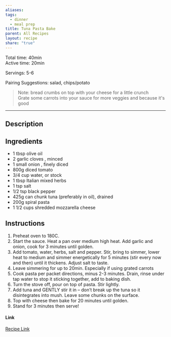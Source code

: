 ```yaml
---
aliases: 
tags:
  - dinner
  - meal prep
title: Tuna Pasta Bake
parent: All Recipes
layout: recipe
share: "true"
---
```

Total time: 40min  
Active time: 20min  
  
Servings: 5-6  
  
Pairing Suggestions: salad, chips/potato   
  
>Note: bread crumbs on top with your cheese for a little crunch   
>Grate some carrots into your sauce for more veggies and because it's good  
  
---  
## Description  
## Ingredients  
   
- 1 tbsp olive oil  
- 2 garlic cloves , minced  
- 1 small onion , finely diced  
- 800g diced tomato  
- 3/4 cup water, or stock  
- 1 tbsp Italian mixed herbs  
- 1 tsp salt  
- 1/2 tsp black pepper  
- 425g can chunk tuna (preferably in oil), drained  
- 200g spiral pasta  
- 1 1/2 cups shredded mozzarella cheese  
## Instructions   
  
1. Preheat oven to 180C.  
2. Start the sauce. Heat a pan over medium high heat. Add garlic and onion, cook for 3 minutes until golden.  
3. Add tomato, water, herbs, salt and pepper. Stir, bring to simmer, lower heat to medium and simmer energetically for 5 minutes (stir every now and then) until it thickens. Adjust salt to taste.  
4. Leave simmering for up to 20min. Especially if using grated carrots  
5. Cook pasta per packet directions, minus 2-3 minutes. Drain, rinse under tap water to stop it sticking together, add to baking dish.  
6. Turn the stove off, pour on top of pasta. Stir lightly.   
7.  Add tuna and GENTLY stir it in – don’t break up the tuna so it disintegrates into mush. Leave some chunks on the surface.  
8. Top with cheese then bake for 20 minutes until golden.   
9. Stand for 3 minutes then serve!  
  
#### Link  
[Recipe Link](https://www.recipetineats.com/tuna-pasta-bake/#wprm-recipe-container-21745)